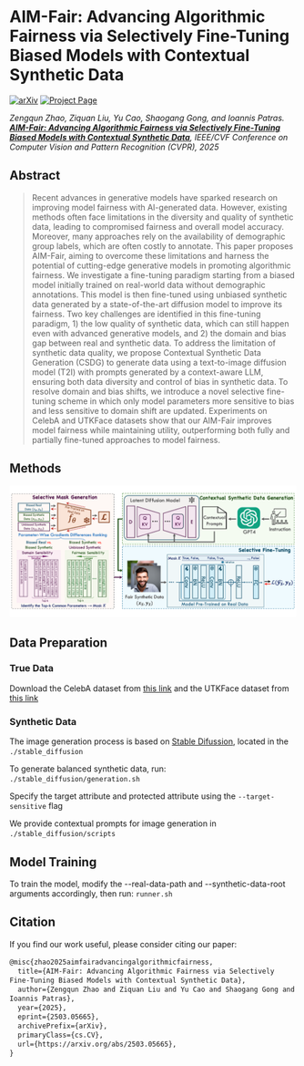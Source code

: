# AIM-Fair: Advancing Algorithmic Fairness via Selectively Fine-Tuning Biased Models with Contextual Synthetic Data

[![arXiv](https://img.shields.io/badge/arXiv-2402.12550-red)](https://arxiv.org/abs/2503.05665) [![Project Page](https://img.shields.io/badge/project_page-orange)](https://zengqunzhao.github.io/AIMFair)

*Zengqun Zhao, Ziquan Liu, Yu Cao, Shaogang Gong, and Ioannis Patras. **[AIM-Fair: Advancing Algorithmic Fairness via Selectively Fine-Tuning Biased Models with Contextual Synthetic Data](https://arxiv.org/abs/2503.05665)**, IEEE/CVF Conference on Computer Vision and Pattern Recognition (CVPR), 2025*

## Abstract

> Recent advances in generative models have sparked research on improving model fairness with AI-generated data. However, existing methods often face limitations in the diversity and quality of synthetic data, leading to compromised fairness and overall model accuracy. Moreover, many approaches rely on the availability of demographic group labels, which are often costly to annotate. This paper proposes AIM-Fair, aiming to overcome these limitations and harness the potential of cutting-edge generative models in promoting algorithmic fairness. We investigate a fine-tuning paradigm starting from a biased model initially trained on real-world data without demographic annotations. This model is then fine-tuned using unbiased synthetic data generated by a state-of-the-art diffusion model to improve its fairness. Two key challenges are identified in this fine-tuning paradigm, 1) the low quality of synthetic data, which can still happen even with advanced generative models, and 2) the domain and bias gap between real and synthetic data. To address the limitation of synthetic data quality, we propose Contextual Synthetic Data Generation (CSDG) to generate data using a text-to-image diffusion model (T2I) with prompts generated by a context-aware LLM, ensuring both data diversity and control of bias in synthetic data. To resolve domain and bias shifts, we introduce a novel selective fine-tuning scheme in which only model parameters more sensitive to bias and less sensitive to domain shift are updated. Experiments on CelebA and UTKFace datasets show that our AIM-Fair improves model fairness while maintaining utility, outperforming both fully and partially fine-tuned approaches to model fairness.

## Methods

<p align="center">
    <img src="./images/structure.png" alt="svg" width="750"/>
</p>

## Data Preparation

### True Data

Download the CelebA dataset from [this link](https://mmlab.ie.cuhk.edu.hk/projects/CelebA.html) and the UTKFace dataset from [this link](https://susanqq.github.io/UTKFace/)

### Synthetic Data

The image generation process is based on [Stable Difussion](https://github.com/Stability-AI/stablediffusion), located in the `./stable_diffusion`

To generate balanced synthetic data, run: `./stable_diffusion/generation.sh`

Specify the target attribute and protected attribute using the `--target-sensitive` flag

We provide contextual prompts for image generation in `./stable_diffusion/scripts`

## Model Training

To train the model, modify the --real-data-path and --synthetic-data-root arguments accordingly, then run: `runner.sh`

## Citation

If you find our work useful, please consider citing our paper:

```
@misc{zhao2025aimfairadvancingalgorithmicfairness,
  title={AIM-Fair: Advancing Algorithmic Fairness via Selectively Fine-Tuning Biased Models with Contextual Synthetic Data}, 
  author={Zengqun Zhao and Ziquan Liu and Yu Cao and Shaogang Gong and Ioannis Patras},
  year={2025},
  eprint={2503.05665},
  archivePrefix={arXiv},
  primaryClass={cs.CV},
  url={https://arxiv.org/abs/2503.05665}, 
}
```
